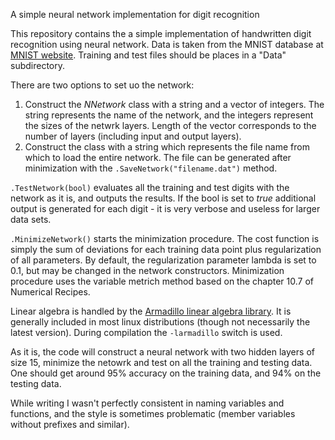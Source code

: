 A simple neural network implementation for digit recognition

This repository contains the a simple implementation of handwritten digit recognition using neural network. Data is taken from the MNIST database at <a href="http://yann.lecun.com/exdb/mnist/"> MNIST website</a>. Training and test files should be places in a "Data" subdirectory. 

There are two options to set uo the network:
1. Construct the <em>NNetwork</em> class with a string and a vector of integers. The string represents the name of the network, and the integers represent the sizes of the netwrk layers. Length of the vector corresponds to the number of layers (including input and output layers). 
2. Construct the class with a string which represents the file name from which to load the entire network. The file can be generated after minimization with the <code>.SaveNetwork("filename.dat")</code> method. 

<code>.TestNetwork(bool)</code> evaluates all the training and test digits with the network as it is, and outputs the results. If the bool is set to <em>true</em> additional output is generated for each digit - it is very verbose and useless for larger data sets. 

<code>.MinimizeNetwork()</code> starts the minimization procedure. The cost function is simply the sum of deviations for each training data point plus regularization of all parameters. By default, the regularization parameter lambda is set to 0.1, but may be changed in the network constructors. Minimization procedure uses the variable metrich method based on the chapter 10.7 of Numerical Recipes.

Linear algebra is handled by the <a href="http://arma.sourceforge.net/">Armadillo linear algebra library</a>. It is generally included in most linux distributions (though not necessarily the latest version). During compilation the <code>-larmadillo</code> switch is used.

As it is, the code will construct a neural network with two hidden layers of size 15, minimize the netowrk and test on all the training and testing data. One should get around 95% accuracy on the training data, and 94% on the testing data. 

While writing I wasn't perfectly consistent in naming variables and functions, and the style is sometimes problematic (member variables without prefixes and similar). 